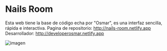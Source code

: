 # Nails Room
Esta web tiene la base de código echa por "Osmar", es una interfaz sencilla, rápida e interactiva. 
Pagina de repositorio: http://nails-room.netlify.app
Desarrollador: http://developerosmar.netlify.app

![imagen](https://user-images.githubusercontent.com/71989728/209421747-2b407656-442c-4038-8ab9-ed37ae8b33e2.png) 
